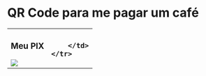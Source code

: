 # QR Code para me pagar um café
<table>
    <tr>
        <td> <!-- Mercado Livre -->
            <h3>
                <div align="center">Meu PIX</div>
            </h3>
            <img src="[https://stc.pagseguro.uol.com.br/public/img/botoes/doacoes/120x53-doar.gif](https://raw.githubusercontent.com/marcilioramos/estudos_msr/main/repoimagens/WhatsApp%20Image%202023-12-28%20at%2016.58.39.jpeg)"></a>
        </td>
        <td> <!-- PayPal -->
            <h3>
              
        </td>
    </tr>
</table>
